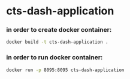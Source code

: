 # cts-dash-application

### in order to create docker container:
```bash
docker build -t cts-dash-application .
```
### in order to run docker container:
```bash
docker run -p 8095:8095 cts-dash-application
```